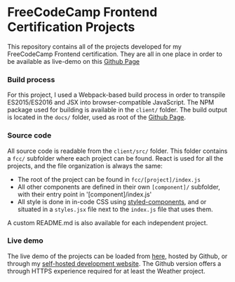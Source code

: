 # FreeCodeCamp Frontend Certification Projects

This repository contains all of the projects developed for my FreeCodeCamp Frontend certification.
They are all in one place in order to be available as live-demo on this [Github Page](http://jvdsande.github.io/fcc-projects/)

### Build process

For this project, I used a Webpack-based build process in order to transpile ES2015/ES2016 and JSX into browser-compatible JavaScript. The NPM package used for building is available in the `client/` folder.
The build output is located in the `docs/` folder, used as root of the [Github Page](http://jvdsande.github.io/fcc-projects/).

### Source code
All source code is readable from the `client/src/` folder. This folder contains a `fcc/` subfolder where each project can be found.
React is used for all the projects, and the file organization is always the same:
- The root of the project can be found in `fcc/[project]/index.js`
- All other components are defined in their own `[component]/` subfolder, with their entry point in '[component]/index.js'
- All style is done in in-code CSS using [styled-components](https://www.styled-components.com/), and or situated in a `styles.jsx` file next to the `index.js` file that uses them.

A custom README.md is also available for each independent project.

### Live demo
The live demo of the projects can be loaded from [here](http://jvdsande.github.io/fcc-projects/), hosted by Github, or through my [self-hosted development website](http://jeremie-vds.com/). The Github version offers a through HTTPS experience required for at least the Weather project.
